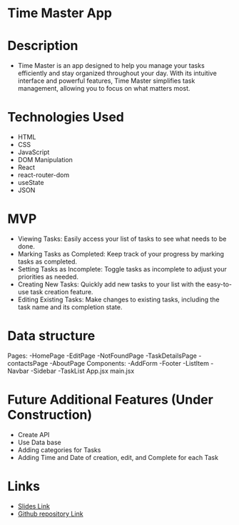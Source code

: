 # Time Master App

# Description
- Time Master is an app designed to help you manage your tasks efficiently and stay organized throughout your day. With its intuitive interface and powerful features, Time Master simplifies task management, allowing you to focus on what matters most.
# Technologies Used
- HTML
- CSS
- JavaScript
- DOM Manipulation
- React
- react-router-dom
- useState
- JSON
# MVP
- Viewing Tasks: Easily access your list of tasks to see what needs to be done.
- Marking Tasks as Completed: Keep track of your progress by marking tasks as completed.
- Setting Tasks as Incomplete: Toggle tasks as incomplete to adjust your priorities as needed.
- Creating New Tasks: Quickly add new tasks to your list with the easy-to-use task creation feature.
- Editing Existing Tasks: Make changes to existing tasks, including the task name and its completion state.
# Data structure
Pages:
  -HomePage
  -EditPage
  -NotFoundPage
  -TaskDetailsPage
  -contactsPage
  -AboutPage
Components:
  -AddForm
  -Footer
  -ListItem
  -Navbar
  -Sidebar
  -TaskList
App.jsx
main.jsx
# Future Additional Features (Under Construction)
  - Create API
  - Use Data base
  - Adding categories for Tasks
  - Adding Time and Date of creation, edit, and Complete for each Task
# Links
- [Slides Link](https://prezi.com/view/0Pk5W9wL5CEtKWITPkOS/)
- [Github repository Link](https://github.com/Folgad0/ReactToDoApp)
